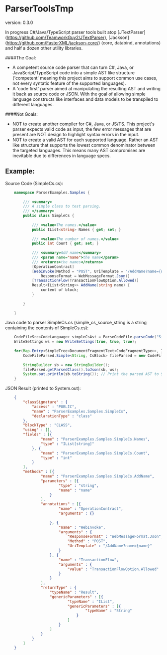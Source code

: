 ParserToolsTmp
==============
version: 0.3.0

In progress C#/Java/TypeScript parser tools built atop [JTextParser] (https://github.com/TeamworkGuy2/JTextParser), [Jackson] (https://github.com/FasterXML/jackson-core/) (core, databind, annotations) and half a dozen other utility libraries. 

####The Goal:
* A competent source code parser that can turn C#, Java, or JavaScript/TypeScript code into a simple AST like structure ('competent' meaning this project aims to support common use cases, not every syntatic feature of the supported languages). 
* A 'code first' parser aimed at manipulating the resulting AST and writing it back as source code or JSON.  With the goal of allowing simple language constructs like interfaces and data models to be transpiled to different languages. 

####Not Goals: 
* NOT to create another compiler for C#, Java, or JS/TS. This project's parser expects valid code as input, the few error messages that are present are NOT design to highlight syntax errors in the input. 
* NOT to create a valid AST for each supported language. Rather an AST like structure that supports the lowest common denominator between the targeted languages. This means many AST compromises are inevitable due to differences in language specs. 


Example:
--------

Source Code (SimpleCs.cs):
```C#
	namespace ParserExamples.Samples {
	
		/// <summary>
		/// A simple class to test parsing.
		/// </summary>
		public class SimpleCs {
	
			/// <value>The names.</value>
			public IList<string> Names { get; set; }
	
			/// <value>The number of names.</value>
			public int Count { get; set; }
	
			/// <summary>Add name</summary>
			/// <param name="name">the name</param>
			/// <returns>the names</returns>
			[OperationContract]
			[WebInvoke(Method = "POST", UriTemplate = "/AddName?name={name}",
				ResponseFormat = WebMessageFormat.Json)]
			[TransactionFlow(TransactionFlowOption.Allowed)]
			Result<IList<String>> AddName(string name) {
				content of block;
			}
	
		}
	
	}
```


Java code to parser SimpleCs.cs (simple_cs_source_string is a string containing the contents of SimpleCs.cs):
```Java
	CodeFileSrc<CodeLanguage> simpleCsAst = ParseCodeFile.parseCode("SimpleCs.cs", CodeLanguageOptions.C_SHARP, simple_cs_source_string);
	WriteSettings ws = new WriteSettings(true, true, true);
	
	for(Map.Entry<SimpleTree<DocumentFragmentText<CodeFragmentType>>, IntermClass.SimpleImpl<CsBlock>> block : CodeLanguageOptions.C_SHARP.getExtractor().extractClassFieldsAndMethodSignatures(simpleCsAst.getDoc())) {
		CodeFileParsed.Simple<String, CsBlock> fileParsed = new CodeFileParsed.Simple<>("SimpleCs.cs", block.getValue(), block.getKey());
	
		StringBuilder sb = new StringBuilder();
		fileParsed.getParsedClass().toJson(sb, ws);
		System.out.println(sb.toString()); // Print the parsed AST to System.out
	}
```


JSON Result (printed to System.out):
```JSON
	{
		"classSignature" : {
			"access" : "PUBLIC",
			"name" : "ParserExamples.Samples.SimpleCs",
			"declarationType" : "class"
		},
		"blockType" : "CLASS",
		"using" : [],
		"fields" : [{
				"name" : "ParserExamples.Samples.SimpleCs.Names",
				"type" : "IList[string]"
			}, {
				"name" : "ParserExamples.Samples.SimpleCs.Count",
				"type" : "int"
			}
		],
		"methods" : [{
				"name" : "ParserExamples.Samples.SimpleCs.AddName",
				"parameters" : [{
						"type" : "string",
						"name" : "name"
					}
				],
				"annotations" : [{
						"name" : "OperationContract",
						"arguments" : {}
	
					}, {
						"name" : "WebInvoke",
						"arguments" : {
							"ResponseFormat" : "WebMessageFormat.Json",
							"Method" : "POST",
							"UriTemplate" : "/AddName?name={name}"
						}
					}, {
						"name" : "TransactionFlow",
						"arguments" : {
							"value" : "TransactionFlowOption.Allowed"
						}
					}
				],
				"returnType" : {
					"typeName" : "Result",
					"genericParameters" : [{
							"typeName" : "IList",
							"genericParameters" : [{
									"typeName" : "String"
								}
							]
						}
					]
				}
			}
		]
	}
```

